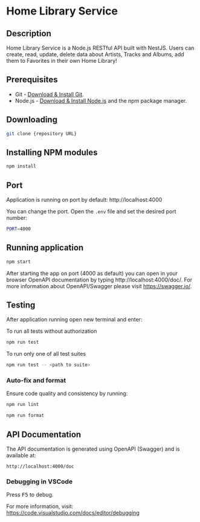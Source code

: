 # Home Library Service

## Description
Home Library Service is a Node.js RESTful API built with NestJS. Users can create, read, update, delete data about Artists, Tracks and Albums, add them to Favorites in their own Home Library!

## Prerequisites

- Git - [Download & Install Git](https://git-scm.com/downloads).
- Node.js - [Download & Install Node.js](https://nodejs.org/en/download/) and the npm package manager.

## Downloading

```bash
git clone {repository URL}
```

## Installing NPM modules

```bash
npm install
```

## Port
Application is running on port by default: http://localhost:4000

You can change the port. Open the `.env` file and set the desired port number:
```bash
PORT=4000
```

## Running application

```bash
npm start
```

After starting the app on port (4000 as default) you can open
in your browser OpenAPI documentation by typing http://localhost:4000/doc/.
For more information about OpenAPI/Swagger please visit https://swagger.io/.

## Testing

After application running open new terminal and enter:

To run all tests without authorization

```bash
npm run test
```

To run only one of all test suites

```bash
npm run test -- <path to suite>
```

### Auto-fix and format
Ensure code quality and consistency by running:

```bash
npm run lint
```

```bash
npm run format
```

## API Documentation

The API documentation is generated using OpenAPI (Swagger) and is available at:

```
http://localhost:4000/doc
```

### Debugging in VSCode

Press <kbd>F5</kbd> to debug.

For more information, visit: https://code.visualstudio.com/docs/editor/debugging
